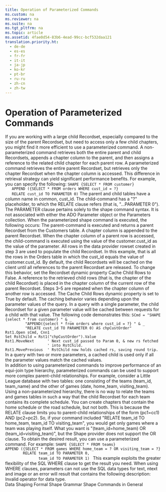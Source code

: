 ```yaml
---
title: Operation of Parameterized Commands
ms.custom: na
ms.reviewer: na
ms.suite: na
ms.tgt_pltfrm: na
ms.topic: article
ms.assetid: 4fae0d54-83b6-4ead-99cc-bcf532daa121
translation.priority.ht: 
  - de-de
  - es-es
  - fr-fr
  - it-it
  - ja-jp
  - ko-kr
  - pt-br
  - ru-ru
  - zh-cn
  - zh-tw
---
```

# Operation of Parameterized Commands
<?xml version="1.0" encoding="utf-8"?>
<developerReferenceWithoutSyntaxDocument xmlns="http://ddue.schemas.microsoft.com/authoring/2003/5" xmlns:xlink="http://www.w3.org/1999/xlink" xmlns:xsi="http://www.w3.org/2001/XMLSchema-instance" xsi:schemaLocation="http://ddue.schemas.microsoft.com/authoring/2003/5 http://dduestorage.blob.core.windows.net/ddueschema/developer.xsd">
  <introduction>
    <para>If you are working with a large child <legacyBold>Recordset</legacyBold>, especially compared to the size of the parent <legacyBold>Recordset</legacyBold>, but need to access only a few child chapters, you might find it more efficient to use a parameterized command.</para>
    <para>A <legacyItalic>non-parameterized command</legacyItalic> retrieves both the entire parent and child <legacyBold>Recordsets</legacyBold>, appends a chapter column to the parent, and then assigns a reference to the related child chapter for each parent row.</para>
    <para>A <legacyItalic>parameterized command</legacyItalic> retrieves the entire parent <legacyBold>Recordset</legacyBold>, but retrieves only the chapter <legacyBold>Recordset</legacyBold> when the chapter column is accessed. This difference in retrieval strategy can yield significant performance benefits.</para>
    <para>For example, you can specify the following:</para>
    <code>SHAPE {SELECT * FROM customer} 
   APPEND ({SELECT * FROM orders WHERE cust_id = ?} 
   RELATE cust_id TO PARAMETER 0)</code>
    <para>The parent and child tables have a column name in common, cust_id<legacyItalic>. </legacyItalic>The <legacyItalic>child-command</legacyItalic> has a "?" placeholder, to which the RELATE clause refers (that is, "...PARAMETER 0").</para>
    <alert class="note">
      <para>The PARAMETER clause pertains solely to the shape command syntax. It is not associated with either the ADO <legacyLink xlink:href="e010e794-7f0f-4026-8b5b-37328e437d63">Parameter</legacyLink> object or the <legacyLink xlink:href="497cae10-3913-422a-9753-dcbb0a639b1b">Parameters</legacyLink> collection.</para>
    </alert>
    <para>When the parameterized shape command is executed, the following occurs:  </para>
    <list class="ordered">
      <listItem>
        <para>The <legacyItalic>parent-command</legacyItalic> is executed and returns a parent <legacyBold>Recordset</legacyBold> from the Customers table.</para>
      </listItem>
      <listItem>
        <para>A chapter column is appended to the parent <legacyBold>Recordset</legacyBold>.</para>
      </listItem>
      <listItem>
        <para>When the chapter column of a parent row is accessed, the <legacyItalic>child-command</legacyItalic> is executed using the value of the customer.cust_id as the value of the parameter.</para>
      </listItem>
      <listItem>
        <para>All rows in the data provider rowset created in step 3 are used to populate the child <legacyBold>Recordset</legacyBold>. In this example, that is all the rows in the Orders table in which the cust_id equals the value of customer.cust_id. By default, the child <legacyBold>Recordset</legacyBold>s will be cached on the client until all references to the parent <legacyBold>Recordset</legacyBold> are released. To change this behavior, set the <legacyBold>Recordset</legacyBold> <legacyLink xlink:href="80d389dd-46ef-459f-b0d4-6f712fc4f32d">dynamic property</legacyLink> <legacyBold>Cache Child Rows</legacyBold> to <legacyBold>False</legacyBold>.</para>
      </listItem>
      <listItem>
        <para>A reference to the retrieved child rows (that is, the chapter of the child <legacyBold>Recordset</legacyBold>) is placed in the chapter column of the current row of the parent <legacyBold>Recordset</legacyBold>.</para>
      </listItem>
      <listItem>
        <para>Steps 3–5 are repeated when the chapter column of another row is accessed.</para>
      </listItem>
    </list>
    <para>The <legacyBold>Cache Child Rows</legacyBold> dynamic property is set to <legacyBold>True</legacyBold> by default. The caching behavior varies depending upon the parameter values of the query. In a query with a single parameter, the child <legacyBold>Recordset</legacyBold> for a given parameter value will be cached between requests for a child with that value. The following code demonstrates this:</para>
    <code>SCmd = "SHAPE {select * from customer} " &amp; _
         "APPEND({select * from orders where cust_id = ?} " &amp; _
         "RELATE cust_id TO PARAMETER 0) AS chpCustOrder"
Rst1.Open sCmd, Cnn1
Set RstChild = Rst1("chpCustOrder").Value
Rst1.MoveNext      ' Next cust_id passed to Param 0, &amp; new rs fetched 
                   ' into RstChild.
Rst1.MovePrevious  ' RstChild now holds cached rs, saving round trip.</code>
    <para>In a query with two or more parameters, a cached child is used only if all the parameter values match the cached values.</para>
  </introduction>
  <section>
    <title>Parameterized Commands and Complex Parent Child Relations</title>
    <content>
      <para>In addition to using parameterized commands to improve performance of an equi-join type hierarchy, parameterized commands can be used to support more complex parent-child relationships. For example, consider a Little League database with two tables: one consisting of the teams (team_id, team_name) and the other of games (date, home_team, visiting_team).</para>
      <para>Using a non-parameterized hierarchy, there is no way to relate the teams and games tables in such a way that the child <legacyBold>Recordset</legacyBold> for each team contains its complete schedule. You can create chapters that contain the home schedule or the road schedule, but not both. This is because the RELATE clause limits you to parent-child relationships of the form (pc1=cc1) AND (pc2=pc2). So, if your command included "RELATE team_id TO home_team, team_id TO visiting_team", you would get only games where a team was playing itself. What you want is "(team_id=home_team) OR (team_id=visiting_team)", but the Shape provider does not support the OR clause.</para>
      <para>To obtain the desired result, you can use a parameterized command. For example:</para>
      <code>SHAPE {SELECT * FROM teams} 
APPEND ({SELECT * FROM games WHERE home_team = ? OR visiting_team = ?} 
        RELATE team_id TO PARAMETER 0, 
               team_id TO PARAMETER 1) </code>
      <para>This example exploits the greater flexibility of the SQL WHERE clause to get the result you need.</para>
      <alert class="note">
        <para>When using WHERE clauses, parameters can not use the SQL data types for text, ntext and image or an error will result that contains the following description: <codeInline>Invalid operator for data type</codeInline>.</para>
      </alert>
    </content>
  </section>
  <relatedTopics>
<link xlink:href="1bfdcad4-52e1-45bc-ad21-783657ef0a44">Data Shaping</link>
<link xlink:href="ea691475-0f03-4abe-a785-b77e77712d1d">Formal Shape Grammar</link>
<link xlink:href="1fac7831-a187-4b15-9b43-aad380c5556c">Shape Commands in General</link>
</relatedTopics>
</developerReferenceWithoutSyntaxDocument>